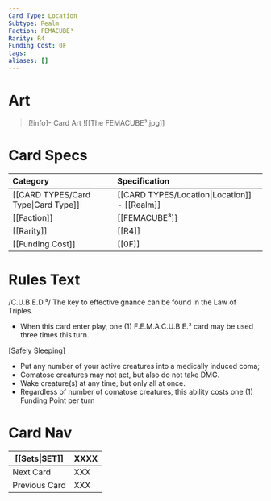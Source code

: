 ```yaml
---
Card Type: Location
Subtype: Realm
Faction: FEMACUBE³
Rarity: R4
Funding Cost: 0F
tags: 
aliases: []
---
```

# Art

> [!info]- Card Art
> ![[The FEMACUBE³.jpg]]

# Card Specs

| Category | Specification| 
| :--- | :--- |
| [[CARD TYPES/Card Type\|Card Type]] | [[CARD TYPES/Location\|Location]] - [[Realm]] |  
| [[Faction]] | [[FEMACUBE³]] |  
| [[Rarity]] | [[R4]] |  
| [[Funding Cost]] | [[0F]] | 

# Rules Text  

/C.U.B.E.D.³/ 
The key to effective gnance can be found in the Law of Triples.
- When this card enter play, one (1) F.E.M.A.C.U.B.E.³ card may be used three times this turn.

[Safely Sleeping] 
- Put any number of your active creatures into a medically induced coma;
- Comatose creatures may not act, but also do not take DMG.
- Wake creature(s) at any time; but only all at once.
- Regardless of number of comatose creatures, this ability costs one (1) Funding Point per turn


# Card Nav

| [[Sets\|SET]]           | XXXX |
| ------------- | ------------------------------ |
| Next Card     | XXX |
| Previous Card | XXX |



